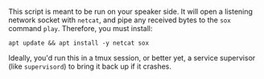 This script is meant to be run on your speaker side. It will open a listening network socket
with `netcat`, and pipe any received bytes to the `sox` command `play`. Therefore, you must
install:

`apt update && apt install -y netcat sox`

Ideally, you'd run this in a tmux session, or better yet, a service supervisor (like `supervisord`)
to bring it back up if it crashes.
